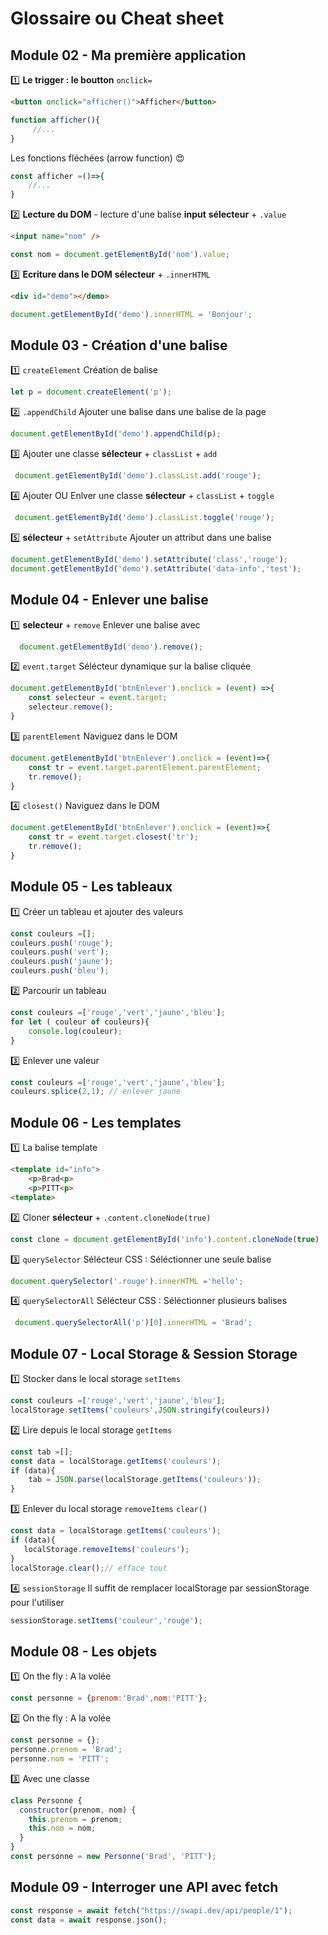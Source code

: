 # Glossaire ou Cheat sheet
## Module 02 - Ma première application
:one: **Le trigger : le boutton** <code>onclick=</code>
```html
<button onclick="afficher()">Afficher</button>
```
```js
function afficher(){
     //...
}
```
Les fonctions fléchées (arrow function) :heart_eyes:
```js
const afficher =()=>{
    //...
}
```

:two: **Lecture du DOM** - lecture d'une balise **input** 
**sélecteur** + <code>.value</code>
```html
<input name="nom" />
```
```js
const nom = document.getElementById('nom').value;
```

:three: **Ecriture dans le DOM**
**sélecteur** + <code>.innerHTML</code>
```html
<div id="demo"></demo>
```
```js
document.getElementById('demo').innerHTML = 'Bonjour';
```

## Module 03 - Création d'une balise
:one: <code>createElement</code> Création de balise 
```js
let p = document.createElement('p');
```
:two:  <code>.appendChild</code> Ajouter une balise dans une balise de la page
```js
document.getElementById('demo').appendChild(p);
```
:three: Ajouter une classe **sélecteur** + <code>classList</code> + <code>add</code>  
```js
 document.getElementById('demo').classList.add('rouge');
```
:four: Ajouter OU Enlver une classe **sélecteur** +  <code>classList</code> + <code>toggle</code>  

```js
 document.getElementById('demo').classList.toggle('rouge');
```
:five: **sélecteur** + <code>setAttribute</code> Ajouter un attribut dans une balise
```js 
document.getElementById('demo').setAttribute('class','rouge');
document.getElementById('demo').setAttribute('data-info','test');  
```

## Module 04 - Enlever une balise
:one: **selecteur** + <code>remove</code> Enlever une balise avec
```js
  document.getElementById('demo').remove();
```
:two: <code>event.target</code> Sélécteur dynamique sur la balise cliquée
```js
document.getElementById('btnEnlever').onclick = (event) =>{
    const selecteur = event.target;
    selecteur.remove();
}
```
:three: <code>parentElement</code> Naviguez dans le DOM
```js
document.getElementById('btnEnlever').onclick = (event)=>{
    const tr = event.target.parentElement.parentElement;
    tr.remove();
}
```
:four: <code>closest()</code> Naviguez dans le DOM
```js
document.getElementById('btnEnlever').onclick = (event)=>{
    const tr = event.target.closest('tr');
    tr.remove();
}
```

## Module 05 - Les tableaux
:one: Créer un tableau et ajouter des valeurs
```js
const couleurs =[];
couleurs.push('rouge');
couleurs.push('vert');
couleurs.push('jaune');
couleurs.push('bleu');
```
:two: Parcourir un tableau
```js
const couleurs =['rouge','vert','jaune','bleu'];
for let ( couleur of couleurs){
    console.log(couleur);
}
```
:three: Enlever une valeur
```js
const couleurs =['rouge','vert','jaune','bleu'];
couleurs.splice(2,1); // enlever jaune
```
## Module 06 - Les templates
:one: La balise template
```html
<template id="info">
    <p>Brad<p>
    <p>PITT<p>
<template>
```
:two: Cloner **sélecteur** + <code>.content.cloneNode(true)</code>
```js
const clone = document.getElementById('info').content.cloneNode(true)
```
:three: <code>querySelector</code> Sélécteur CSS : Séléctionner une seule balise
```js
document.querySelector('.rouge').innerHTML ='hello';
```
:four: <code>querySelectorAll</code> Sélécteur CSS : Séléctionner plusieurs balises
```js
 document.querySelectorAll('p')[0].innerHTML = 'Brad';
```
## Module 07 - Local Storage & Session Storage    
:one: Stocker dans le local storage <code>setItems</code>
```js
const couleurs =['rouge','vert','jaune','bleu'];
localStorage.setItems('couleurs',JSON.stringify(couleurs))
```
:two: Lire depuis le local storage <code>getItems</code>
```js
const tab =[];
const data = localStorage.getItems('couleurs');
if (data){
    tab = JSON.parse(localStorage.getItems('couleurs'));
}
```
:three: Enlever du local storage <code>removeItems</code> <code>clear()</code>
```js
const data = localStorage.getItems('couleurs');
if (data){
   localStorage.removeItems('couleurs');
}
localStorage.clear();// efface tout
```
:four: <code>sessionStorage</code> Il suffit de remplacer localStorage par sessionStorage pour l'utiliser  
```js
sessionStorage.setItems('couleur','rouge');
```

## Module 08 - Les objets
:one: On the fly : A la volée
```js
const personne = {prenom:'Brad',nom:'PITT'};
```

:two: On the fly : A la volée
```js
const personne = {};
personne.prenom = 'Brad';
personne.nom = 'PITT';
```

:three: Avec une classe
```js
class Personne {
  constructor(prenom, nom) {
    this.prenom = prenom;
    this.nom = nom;
  }
}
const personne = new Personne('Brad', 'PITT');
```

## Module 09 - Interroger une API avec fetch

```js
const response = await fetch("https://swapi.dev/api/people/1");
const data = await response.json(); 
```
